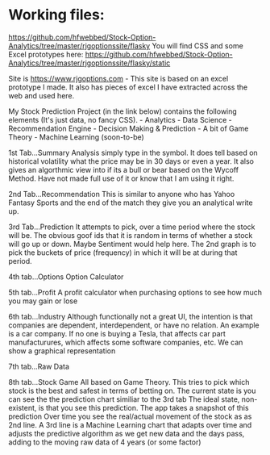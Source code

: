 # Working files: 
https://github.com/hfwebbed/Stock-Option-Analytics/tree/master/rjgoptionssite/flasky
You will find CSS and some Excel prototypes here: 
https://github.com/hfwebbed/Stock-Option-Analytics/tree/master/rjgoptionssite/flasky/static

Site is https://www.rjgoptions.com - This site is based on an excel prototype I made. It also has pieces of excel I have extracted across the web and used here.

My Stock Prediction Project (in the link below) contains the following elements (It's just data, no fancy CSS). - Analytics - Data Science - Recommendation Engine - Decision Making & Prediction - A bit of Game Theory - Machine Learning (soon-to-be)

1st Tab...Summary Analysis
simply type in the symbol. It does tell based on historical volatility what the price may be in 30 days or even a year. It also gives an algorthmic view into if its a bull or bear based on the Wycoff Method. Have not made full use of it or know that I am using it right.

2nd Tab...Recommendation
This is similar to anyone who has Yahoo Fantasy Sports and the end of the match they give you an analytical write up.

3rd Tab...Prediction
It attempts to pick, over a time period where the stock will be. The obvious goof ids that it is random in terms of whether a stock will go up or down. Maybe Sentiment would help here. The 2nd graph is to pick the buckets of price (frequency) in which it will be at during that period.

4th tab...Options
Option Calculator

5th tab...Profit
A profit calculator when purchasing options to see how much you may gain or lose

6th tab...Industry
Although functionally not a great UI, the intention is that companies are dependent, interdependent, or have no relation. An example is a car company. If no one is buying a Tesla, that affects car part manufacturures, which affects some software companies, etc. We can show a graphical representation

7th tab...Raw Data

8th tab...Stock Game
All based on Game Theory. This tries to pick which stock is the best and safest in terms of betting on.
The current state is you can see the the prediction chart similiar to the 3rd tab
The ideal state, non-existent, is that you see this prediction. The app takes a snapshot of this prediction
Over time you see the real/actual movement of the stock as as 2nd line.
A 3rd line is a Machine Learning chart that adapts over time and adjusts the predictive algorithm as we get new data and the days pass, adding to the moving raw data of 4 years (or some factor)

